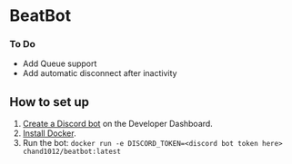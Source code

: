# BeatBot

### To Do

- Add Queue support
- Add automatic disconnect after inactivity

## How to set up

1. [Create a Discord bot](https://nextcord.readthedocs.io/en/latest/discord.html) on the Developer Dashboard.
2. [Install Docker](https://docs.docker.com/engine/install/).
3. Run the bot: `docker run -e DISCORD_TOKEN=<discord bot token here> chand1012/beatbot:latest`
